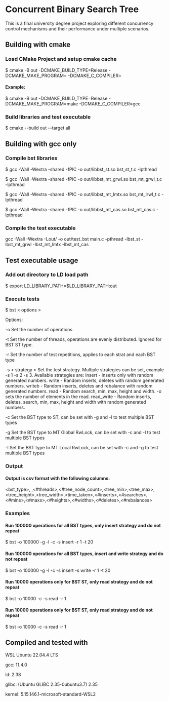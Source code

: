 # Concurrent Binary Search Tree

This is a final university degree project exploring different concurrency control mechanisms and their performance under
multiple scenarios.

## Building with cmake

### Load CMake Project and setup cmake cache

$ cmake -B out -DCMAKE_BUILD_TYPE=Release -DCMAKE_MAKE_PROGRAM=<yourmakegen> -DCMAKE_C_COMPILER=<yourccompiler>

#### Example:

$ cmake -B out -DCMAKE_BUILD_TYPE=Release -DCMAKE_MAKE_PROGRAM=make -DCMAKE_C_COMPILER=gcc

### Build libraries and test executable

$ cmake --build out --target all

## Building with gcc only

### Compile bst libraries

$ gcc -Wall -Wextra -shared -fPIC -o out/libbst_st.so bst_st_t.c -lpthread

$ gcc -Wall -Wextra -shared -fPIC -o out/libbst_mt_grwl.so bst_mt_grwl_t.c -lpthread

$ gcc -Wall -Wextra -shared -fPIC -o out/libbst_mt_lmtx.so bst_mt_lrwl_t.c -lpthread

$ gcc -Wall -Wextra -shared -fPIC -o out/libbst_mt_cas.so bst_mt_cas.c -lpthread

### Compile the test executable

gcc -Wall -Wextra -Lout/ -o out/test_bst main.c -pthread -lbst_st -lbst_mt_grwl -lbst_mt_lmtx -lbst_mt_cas

## Test executable usage

### Add out directory to LD load path

$ export LD_LIBRARY_PATH=$LD_LIBRARY_PATH:out

### Execute tests
$ bst < options >

Options:

-o Set the number of operations

-t Set the number of threads, operations are evenly distributed. Ignored for BST ST type.

-r Set the number of test repetitions, applies to each strat and each BST type

-s < strategy > Set the test strategy. Multiple strategies can be set, example -s 1 -s 2 -s 3. Available strategies are:
   insert     - Inserts only with random generated numbers.
   write      - Random inserts, deletes with random generated numbers.
   writeb     - Random inserts, deletes and rebalance with random generated numbers.
   read       - Random search, min, max, height and width. -o sets the number of elements in the read.
   read_write - Random inserts, deletes, search, min, max, height and width with random generated numbers.

-c Set the BST type to ST, can be set with -g and -l to test multiple BST types

-g Set the BST type to MT Global RwLock, can be set with -c and -l to test multiple BST types

-l Set the BST type to MT Local RwLock, can be set with -c and -g to test multiple BST types

### Output
#### Output is csv format with the following columns:
<bst_type>, <strategy>,<#threads>,<#tree_node_count>,<tree_min>,<tree_max>,<tree_height>,<tree_width>,<time_taken>,<#inserts>,<#searches>,<#mins>,<#maxs>,<#heights>,<#widths>,<#deletes>,<#rebalances>

### Examples
#### Run 100000 operations for all BST types, only insert strategy and do not repeat
$ bst -o 100000 -g -l -c -s insert -r 1 -t 20

#### Run 100000 operations for all BST types, insert and write strategy and do not repeat
$ bst -o 100000 -g -l -c -s insert -s write -r 1 -t 20

#### Run 10000 operations only for BST ST, only read strategy and do not repeat
$ bst -o 10000 -c -s read -r 1

#### Run 10000 operations only for BST ST, only read strategy and do not repeat
$ bst -o 10000 -c -s read -r 1

## Compiled and tested with
WSL Ubuntu 22.04.4 LTS

gcc: 11.4.0

ld: 2.38

glibc: (Ubuntu GLIBC 2.35-0ubuntu3.7) 2.35

kernel: 5.15.146.1-microsoft-standard-WSL2


